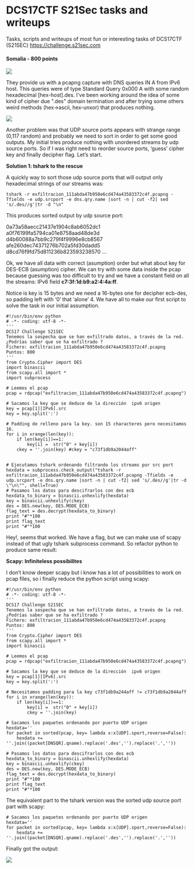 # DCS17CTF S21Sec tasks and writeups
Tasks, scripts and writeups of most fun or interesting tasks of DCS17CTF (S21SEC)
https://challenge.s21sec.com

#### Somalia - 800 points 

![](https://i0.wp.com/blogs.tunelko.com/wp-content/uploads/2017/05/SOMALIA.jpg?w=841&ssl=1)


They provide us with a pcapng capture with DNS queries IN A from IPv6 host. This queries were of type Standard Query 0x000 A with some random hexadecimal [hex-host].des. I've been working around the idea of some kind of cipher due ".des" domain termination and after trying some others weird methods (hex->ascii, hex-unxor) that produces nothing.

![](https://blogs.tunelko.com/wp-content/uploads/2017/05/wireshark_exfil.jpg)

Another problem was that UDP source ports appears with strange range (0,117 random) and probably we need to sort in order to get some good outputs. My initial tries produce nothing with unordered streams by udp source ports. So if I was right need to reorder source ports, ‘guess’ cipher key and finally decipher flag. Let’s start.

**Solution 1: tshark to the rescue**

A quickly way to sort those udp source ports that will output only hexadecimal strings of our streams was:

`
tshark -r exfiltracion_111abda47b950e6cd474a43583372c4f.pcapng -Tfields -e udp.srcport -e dns.qry.name |sort -n | cut -f2| sed 's/.des//g'|tr -d "\n"
`

This produces sorted output by udp source port:


0a73a58aecc21437e1904c8ab6052dc1
a0f76199fa5794ca01e8758aad48de3d
d4b60088a7bb9c279f4f9996e8cb8567
afe260dec74371276b702a5fd30dadd5
d8cd76f9fd75d811236b823593238570
...

Ok, we have all data with correct (asumption) order but what about key for DES-ECB (asumption) cipher. We can try with some data inside the pcap because guessing was too difficult to try and we have a constant field on all the streams: IPv6 field **c7:3f:1d:b9:a2:4:4a:ff**.

Notice is key is 15 bytes and we need a 16-bytes one for decipher ecb-des, so padding left with ‘0’ that ‘alone’ 4. We have all to make our first script to solve the task in our initial assumption.

```
#!/usr/bin/env python
# -*- coding: utf-8 -*-
''' 
DCS17 Challenge S21SEC
Tenemos la sospecha que se han exfiltrado datos, a través de la red.
¿Podrías saber que se ha exfiltrado ?
Fichero: exfiltracion_111abda47b950e6cd474a43583372c4f.pcapng
Puntos: 800 
'''
from Crypto.Cipher import DES
import binascii
from scapy.all import *
import subprocess

# Leemos el pcap
pcap = rdpcap("exfiltracion_111abda47b950e6cd474a43583372c4f.pcapng")

# Sacamos la key que se deduce de la dirección  ipv6 origen 
key = pcap[1][IPv6].src 
key = key.split(':')

# Padding de relleno para la key. son 15 characteres pero necesitamos 16. 
for i in xrange(len(key)):
	if len(key[i])==1:
		key[i] =  str("0" + key[i])
	ckey = ''.join(key) #ckey = "c73f1db9a2044aff"


# Ejecutamos tshark ordenando filtrando los streams por src port 
hexdata = subprocess.check_output("tshark -r exfiltracion_111abda47b950e6cd474a43583372c4f.pcapng -Tfields -e udp.srcport -e dns.qry.name |sort -n | cut -f2| sed 's/.des//g'|tr -d \"\n\"", shell=True)
# Pasamos los datos para descifrarlos con des ecb 
hexdata_to_binary = binascii.unhexlify(hexdata)
key = binascii.unhexlify(ckey)
des = DES.new(key, DES.MODE_ECB)
flag_text = des.decrypt(hexdata_to_binary)
print "#"*100
print flag_text
print "#"*100
```

Hey!, seems that worked. We have a flag, but we can make use of scapy instead of that ugly tshark subprocess command. So refactor python to produce same result:

**Scapy: Infiniteless possibilites**

I don’t know deeper scapy but i know has a lot of possibilities to work on pcap files, so i finally reduce the python script using scapy:

```
#!/usr/bin/env python
# -*- coding: utf-8 -*-
''' 
DCS17 Challenge S21SEC
Tenemos la sospecha que se han exfiltrado datos, a través de la red.
¿Podrías saber que se ha exfiltrado ?
Fichero: exfiltracion_111abda47b950e6cd474a43583372c4f.pcapng
Puntos: 800 
'''
from Crypto.Cipher import DES
from scapy.all import *
import binascii
 
# Leemos el pcap
pcap = rdpcap("exfiltracion_111abda47b950e6cd474a43583372c4f.pcapng")
 
# Sacamos la key que se deduce de la dirección  ipv6 origen 
key = pcap[1][IPv6].src 
key = key.split(':')
 
# Necesitamos padding para la key c73f1db9a244aff != c73f1db9a2044aff
for i in xrange(len(key)):
    if len(key[i])==1:
        key[i] =  str("0" + key[i])
        ckey = ''.join(key)

# Sacamos los paquetes ordenando por puerto UDP origen 
hexdata=''
for packet in sorted(pcap, key= lambda x:x[UDP].sport,reverse=False):
    hexdata += ''.join((packet[DNSQR].qname).replace('.des','').replace('.',''))
 
# Pasamos los datos para descifrarlos con des ecb 
hexdata_to_binary = binascii.unhexlify(hexdata)
key = binascii.unhexlify(ckey)
des = DES.new(key, DES.MODE_ECB)
flag_text = des.decrypt(hexdata_to_binary)
print "#"*100
print flag_text
print "#"*100
```
The equivalent part to the tshark version was the sorted udp source port part with scapy:

```
# Sacamos los paquetes ordenando por puerto UDP origen 
hexdata=''
for packet in sorted(pcap, key= lambda x:x[UDP].sport,reverse=False):
    hexdata += ''.join((packet[DNSQR].qname).replace('.des','').replace('.',''))
```
Finally got the output:

![](https://blogs.tunelko.com/wp-content/uploads/2017/05/scapy_flag.jpg)